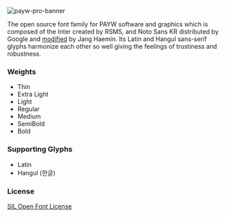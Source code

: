 ![payw-pro-banner](https://user-images.githubusercontent.com/19797697/79050808-71be6400-7c67-11ea-9a08-f4927d81a9d8.png)

The open source font family for PAYW software and graphics which is composed of the Inter created by RSMS, and Noto Sans KR distributed by Google and [modified](https://github.com/jhaemin/noto-sans-kr) by Jang Haemin. Its Latin and Hangul sans-serif glyphs harmonize each other so well giving the feelings of trustiness and robustness.

### Weights

- Thin
- Extra Light
- Light
- Regular
- Medium
- SemiBold
- Bold

### Supporting Glyphs

- Latin
- Hangul (한글)

### License

[SIL Open Font License](https://github.com/paywteam/payw-pro/blob/master/LICENSE)
